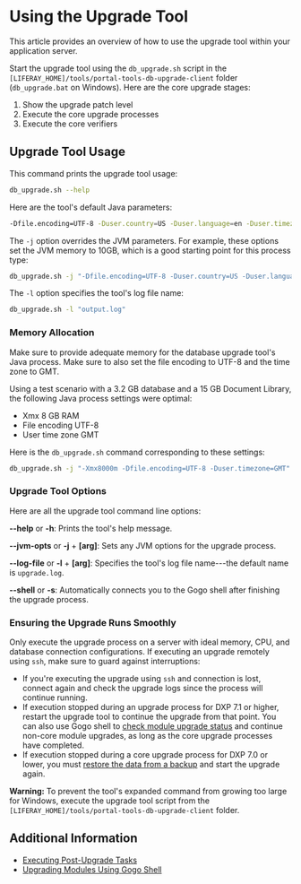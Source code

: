 # Using the Upgrade Tool

This article provides an overview of how to use the upgrade tool within your application server.

Start the upgrade tool using the `db_upgrade.sh` script in the `[LIFERAY_HOME]/tools/portal-tools-db-upgrade-client` folder (`db_upgrade.bat` on Windows). Here are the core upgrade stages:

1. Show the upgrade patch level
1. Execute the core upgrade processes
1. Execute the core verifiers

## Upgrade Tool Usage

This command prints the upgrade tool usage:

```bash
db_upgrade.sh --help
```

Here are the tool's default Java parameters:

```bash
-Dfile.encoding=UTF-8 -Duser.country=US -Duser.language=en -Duser.timezone=GMT -Xmx2048m
```

The `-j` option overrides the JVM parameters. For example, these options set the
JVM memory to 10GB, which is a good starting point for this process type:

```bash
db_upgrade.sh -j "-Dfile.encoding=UTF-8 -Duser.country=US -Duser.language=en -Duser.timezone=GMT -Xmx10240m"
```

The `-l` option specifies the tool's log file name:

```bash
db_upgrade.sh -l "output.log"
```

### Memory Allocation

Make sure to provide adequate memory for the database upgrade tool's Java process. Make sure to also set the file encoding to UTF-8 and the time zone to GMT.

Using a test scenario with a 3.2 GB database and a 15 GB Document Library, the following Java process settings were optimal:

* Xmx 8 GB RAM
* File encoding UTF-8
* User time zone GMT

Here is the `db_upgrade.sh` command corresponding to these settings:

```bash
db_upgrade.sh -j "-Xmx8000m -Dfile.encoding=UTF-8 -Duser.timezone=GMT"
```

### Upgrade Tool Options

Here are all the upgrade tool command line options:

**--help** or **-h**: Prints the tool's help message.

**--jvm-opts** or **-j** + **[arg]**: Sets any JVM options for the upgrade
process.

**--log-file** or **-l** + **[arg]**: Specifies the tool's log file name---the
default name is `upgrade.log`.

**--shell** or **-s**: Automatically connects you to the Gogo shell after
finishing the upgrade process.

### Ensuring the Upgrade Runs Smoothly

Only execute the upgrade process on a server with ideal memory, CPU, and database connection configurations. If executing an upgrade remotely using `ssh`, make sure to guard against interruptions:

* If you're executing the upgrade using `ssh` and connection is lost, connect again and check the upgrade logs since the process will continue running.
* If execution stopped during an upgrade process for DXP 7.1 or higher, restart the upgrade tool to continue the upgrade from that point. You can also use Gogo shell to [check module upgrade status](./09-upgrading-modules-using-gogo-shell.md#checking-upgrade-status) and continue non-core module upgrades, as long as the core upgrade processes have completed.
* If execution stopped during a core upgrade process for DXP 7.0 or lower, you must [restore the data from a backup](https://help.liferay.com/hc/en-us/articles/360029124271-Backing-up-a-Liferay-DXP-Installation) and start the upgrade again.

**Warning:** To prevent the tool's expanded command from growing too large for Windows, execute the upgrade tool script from the `[LIFERAY_HOME]/tools/portal-tools-db-upgrade-client` folder.

## Additional Information

* [Executing Post-Upgrade Tasks](./10-executing-post-upgrade-tasks.md)
* [Upgrading Modules Using Gogo Shell](./09-upgrading-modules-using-gogo-shell.md)
